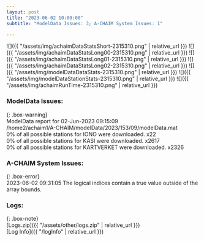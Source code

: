 ```yaml
---
layout: post
title: "2023-06-02 10:00:00"
subtitle: "ModelData Issues: 3; A-CHAIM System Issues: 1"

---
```


![]({{ "/assets/img/achaimDataStatsShort-2315310.png" | relative_url }})
![]({{ "/assets/img/achaimDataStatsLong00-2315310.png" | relative_url }})
![]({{ "/assets/img/achaimDataStatsLong01-2315310.png" | relative_url }})
![]({{ "/assets/img/achaimDataStatsLong02-2315310.png" | relative_url }})
![]({{ "/assets/img/modelDataDataStats-2315310.png" | relative_url }})
![]({{ "/assets/img/modelDataStationStats-2315310.png" | relative_url }})
![]({{ "/assets/img/achaimRunTime-2315310.png" | relative_url }})


### ModelData Issues:  
  
{: .box-warning}  
 ModelData report for 02-Jun-2023 09:15:09   
 /home2/achaim1/A-CHAIM/modelData/2023/153/09/modelData.mat   
 0% of all possible stations for IONO were downloaded. x22   
 0% of all possible stations for KASI were downloaded. x2617   
 0% of all possible stations for KARTVERKET were downloaded. x2326   
  
### A-CHAIM System Issues:  
  
{: .box-error}  
2023-06-02 09:31:05 The logical indices contain a true value outside of the array bounds.  

### Logs:  
  
{: .box-note}  
[Logs.zip]({{ "/assets/other/logs.zip" | relative_url }})  
[Log Info]({{ "/logInfo" | relative_url }})  

